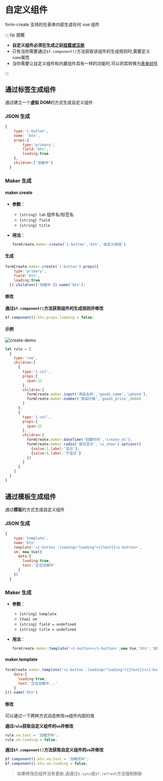 # 自定义组件

form-create 支持的在表单内部生成任何 vue 组件

::: tip 提醒

- **自定义组件必须在生成之前[挂载或注册](/v2/guide/mount.html#自定义组件)**
- 只有当你需要通过`$f.component()`方法获取该组件的生成规则时,需要定义`name`属性
- 当你需要让自定义组件和内置组件具有一样的功能时,可以将其转换为[表单组件](/v2/guide/custom-form-component.html)

:::


## 通过标签生成组件

通过建立一个**虚拟 DOM**的方式生成自定义组件

### JSON 生成
```js
{
    type:'i-button',
    name: 'btn',
    props:{
    	type:'primary',
    	field:'btn',
    	loading:true
    },
    children:['加载中']
  }
```

### Maker 生成

#### maker.create

- **参数**：
    - `{string} tab` 组件名/标签名
    - `{string} field` 
    - `{string} title`

- **用法**：

  ```js
  formCreate.maker.create('i-button','btn','自定义按钮')
  ```

#### 生成

```js
formCreate.maker.create('i-button').props({
    type:'primary',
    field:'btn',
    loading:true
  }).children(['加载中']).name('btn');
```


#### 修改

**通过`$f.component()`方法获取组件的生成规则并修改**

```js
$f.component().btn.props.loading = false;
```

#### 示例

![create-demo](/img/create-demo.jpg)

```js
let rule = [
  {
    type:'row',
    children:[
      {
        type:'i-col',
        props:{
          span:12
        },
        children:[
          formCreate.maker.input('商品名称','goods_name','iphone'),
          formCreate.maker.number('商品价格','goods_price',8688)
        ]
      },
      {
        type:'i-col',
        props:{
          span:12
        },
        children:[
          formCreate.maker.dateTime('创建时间','create_at'),
          formCreate.maker.radio('是否显示','is_show').options([
            {value:1,label:'显示'},
            {value:0,label:'不显示'}
          ])
        ]
      }
    ]
  }
]
```



## 通过模板生成组件

通过**模板**的方式生成自定义组件


### JSON 生成
```js
{
    type:'template',
    name:'btn'
    template:'<i-button :loading="loading">{{text}}<i-button>',
    vm: new Vue({
      data:{
        loading:true,
        text:'正在加载中'
      }
    })
  }
```


### Maker 生成

- **参数**：
    - `{string} template`
    - `{Vue} vm`
    - `{string} field = undefined`
    - `{string} title = undefined`

- **用法**：

  ```js
  formCreate.maker.template('<i-button></i-button>',new Vue,'btn','自定义按钮')
  ```

#### maker.template

```js
formCreate.maker.template('<i-button :loading="loading">{{text}}</i-button>',new Vue({
    data:{
      loading:true,
      text:'正在加载中...'
    }
})).name('btn')
```

#### 修改

可以通过一下两种方式动态修改`vm`组件内部的值

**通过`rule`获取自定义组件的`vm`并修改**

```js
rule.vm.text = '加载完毕';
rule.vm.loading = false;
```

**通过`$f.component()`方法获取自定义组件的`vm`并修改**

```js
$f.component().btn.vm.text = '加载完毕';
$f.component().btn.vm.loading = false;
```
> 如果修改后组件没有更新,请通过`$.sync`或`$f.refresh`方法强制刷新
